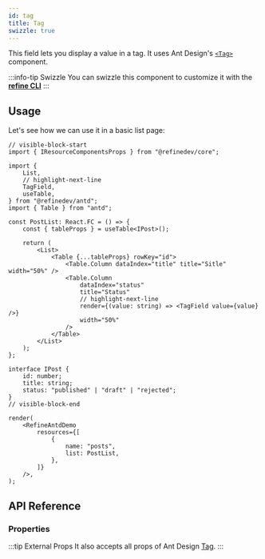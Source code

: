 ```yaml
---
id: tag
title: Tag
swizzle: true
---
```


This field lets you display a value in a tag. It uses Ant Design's [`<Tag>`](https://ant.design/components/tag/) component.

:::info-tip Swizzle
You can swizzle this component to customize it with the [**refine CLI**](/docs/packages/documentation/cli)
:::

## Usage

Let's see how we can use it in a basic list page:

```tsx live
// visible-block-start
import { IResourceComponentsProps } from "@refinedev/core";

import {
    List,
    // highlight-next-line
    TagField,
    useTable,
} from "@refinedev/antd";
import { Table } from "antd";

const PostList: React.FC = () => {
    const { tableProps } = useTable<IPost>();

    return (
        <List>
            <Table {...tableProps} rowKey="id">
                <Table.Column dataIndex="title" title="Sitle" width="50%" />
                <Table.Column
                    dataIndex="status"
                    title="Status"
                    // highlight-next-line
                    render={(value: string) => <TagField value={value} />}
                    width="50%"
                />
            </Table>
        </List>
    );
};

interface IPost {
    id: number;
    title: string;
    status: "published" | "draft" | "rejected";
}
// visible-block-end

render(
    <RefineAntdDemo
        resources={[
            {
                name: "posts",
                list: PostList,
            },
        ]}
    />,
);
```

## API Reference

### Properties

<PropsTable module="@refinedev/antd/TagField" value-description="Tag content" />

:::tip External Props
It also accepts all props of Ant Design [Tag](https://ant.design/components/tag/#API).
:::
